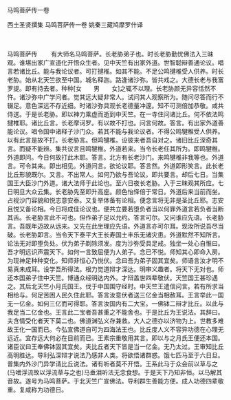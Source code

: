 马鸣菩萨传一卷


西土圣贤撰集
马鸣菩萨传一卷
姚秦三藏鸠摩罗什译


　　

马鸣菩萨传
　　有大师名马鸣菩萨。长老胁弟子也。时长老胁勤忧佛法入三昧观。谁堪出家广宣道化开悟众生者。见中天竺有出家外道。世智聪辩善通论议。唱言若诸比丘。能与我论议者。可打揵椎。如其不能。不足公鸣揵椎受人供养。时长老胁。始从北天竺欲至中国。城名释迦。路逢诸沙弥。皆共戏之。大德长老与我富罗提。即有持去者。种种[女　　男　　女]之辄不以理。长老胁颜无异容恬然不忤。诸沙弥中广学问者。觉其远大疑非常人。试问其人观察所为。随问尽答而行不辍足。意色深远不存近细。时诸沙弥具观长老德量冲邃。知不可测倍加恭敬。咸共侍送。于是长老胁。即以神力乘虚而逝到中天竺。在一寺住问诸比丘。何不依法鸣揵椎耶。诸比丘言。长老摩诃罗。有以故不打也。问言何故。答言。有出家外道善能论议。唱令国中诸释子沙门众。若其不能与我论议者。不得公鸣犍椎受人供养。以有此言是故不打。长老胁言。但鸣犍椎。设彼来者吾自对之。诸旧比丘深奇其言。而疑不能辨。集共议言且鸣犍椎。外道若来。当令长老任其所为。即鸣犍椎。外道即问。今日何故打此木耶。答言。北方有长老沙门。来鸣犍椎非我等也。外道言。可令其来。即出相见。外道问言。欲论议耶。答言然。外道即形笑言。此长老比丘形貌既尔。又言。不出常人。如何乃欲与吾论议。即共要言。却后七日。当集国王大臣沙门外道。诸大法师于此论也。至六日夜长老胁。入于三昧观其所应。七日明旦大众云集。长老胁先至即升高座。颜色怡怿倍于常日。外道后来当前而坐。占视沙门容貌和悦志意安泰。又复举体备有论相。便念言将无非是圣比丘耶。志安且悦又备论相。今日将成佳论议也。便共立要若堕负者当以何罪外道言若负者当断其舌。长老胁言此不可也。但作弟子足以允约。答言可尔。又问谁应先语。长老胁言。吾既年迈故从远来。又先在此坐理应先语。外道言亦可尔耳。现汝所说吾尽当破。长老胁即言。当令天下泰平大王长寿国土丰乐无诸灾患。外道默然不知所言。论法无对即堕负处。伏为弟子剃除须发。度为沙弥受具足戒。独坐一处心自惟曰。吾才明远识声震天下。如何一言致屈便为人弟子。念已不悦。师知其心即命入房。为现神足种种变化。知师非恒心乃悦伏。念曰吾为弟子固其宜矣。师语言汝才明不易真未成耳。设学吾所得法。根力觉道辩才深达。明审义趣者。将天下无对也。师还本国弟子住中天竺。博通众经明达内外。才辩盖世四辈敬伏。天竺国王甚珍遇之。其后北天竺小月氏国王。伐于中国围守经时。中天竺王遣信问言。若有所求当相给与。何足苦困人民久住此耶。答言汝意伏者送三亿金当相赦耳。王言举此一国无一亿金。如何三亿而可得耶。答言汝国内有二大宝。一佛钵二辩才比丘。以此与我足当二亿金也。王言此二宝者吾甚重之不能舍也。于是比丘为王说法。其辞曰。夫含情受化者天下莫二也。佛道渊弘义存兼救。大人之德亦以济物为上。世教多难故王化一国而已。今弘宣佛道自可为四海法王也。比丘度人义不容异功德在心理无远近。宜存远大何必在目前而已。王素宗重敬用其言。即以与之月氏王便还本国。诸臣议曰王奉佛钵固其宜矣。夫比丘者天下皆是当一亿金。无乃太过。王审知比丘高明胜达。导利弘深辩才说法乃感非人类。将欲悟诸群惑。饿七匹马至于六日旦。普集内外沙门异学请比丘说法。诸有听者莫不开悟。王系此马于众会前以草与之(马嗜浮流故以浮流草与之也)马垂泪听法无念食想。于是天下乃知非恒。以马解其音故。遂号为马鸣菩萨。于北天竺广宣佛法。导利群生善能方便。成人功德四辈敬重。复咸称为功德日。

